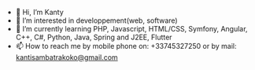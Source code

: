 - 👋 Hi, I’m Kanty
- 👀 I’m interested in developpement(web, software)
- 🌱 I’m currently learning PHP, Javascript, HTML/CSS, Symfony, Angular, C++, C#, Python, Java, Spring and J2EE, Flutter
- 📫 How to reach me by mobile phone on: +33745327250 or by mail: kantisambatrakoko@gmail.com

<!---
kokokanti98/kokokanti98 is a ✨ special ✨ repository because its `README.md` (this file) appears on your GitHub profile.
You can click the Preview link to take a look at your changes.
--->
